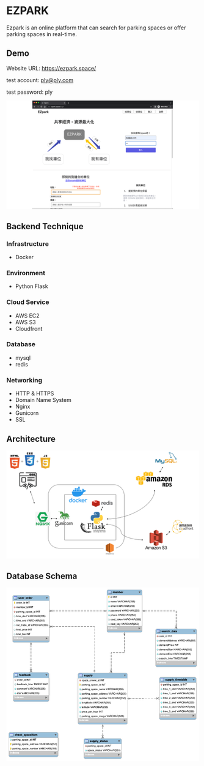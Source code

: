 #  EZPARK
Ezpark is an online platform that can search for parking spaces or offer parking spaces in real-time.

## Demo
Website URL: https://ezpark.space/

test account: ply@ply.com

test password: ply

![Demo](/Demo_GIF.gif)

## Backend Technique

### Infrastructure
+ Docker
### Environment
+ Python Flask
### Cloud Service
+ AWS EC2
+ AWS S3
+ Cloudfront

### Database
+ mysql
+ redis

### Networking
+ HTTP & HTTPS
+ Domain Name System
+ Nginx
+ Gunicorn
+ SSL

## Architecture

![Server Arvhitecture](/serverStructure.png)

## Database Schema
![Server Arvhitecture](/DB%20schema.png)
